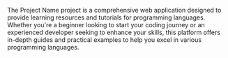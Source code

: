 The Project Name project is a comprehensive web application designed to provide learning resources and tutorials for programming languages. Whether you're a beginner looking to start your coding journey or an experienced developer seeking to enhance your skills, this platform offers in-depth guides and practical examples to help you excel in various programming languages.
